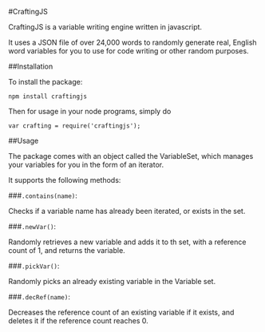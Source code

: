 #CraftingJS

CraftingJS is a variable writing engine written in javascript.

It uses a JSON file of over 24,000 words to randomly generate real, English word variables for you to use for code writing or other random purposes.

##Installation

To install the package:

```
npm install craftingjs
```

Then for usage in your node programs, simply do

```
var crafting = require('craftingjs');
```

##Usage

The package comes with an object called the VariableSet, which manages your variables for you in the form of an iterator.

It supports the following methods:

###`.contains(name)`:

Checks if a variable name has already been iterated, or exists in the set.

###`.newVar()`:

Randomly retrieves a new variable and adds it to th set, with a reference count of 1, and returns the variable.

###`.pickVar()`:

Randomly picks an already existing variable in the Variable set.

###`.decRef(name)`:

Decreases the reference count of an existing variable if it exists, and deletes it if the reference count reaches 0.